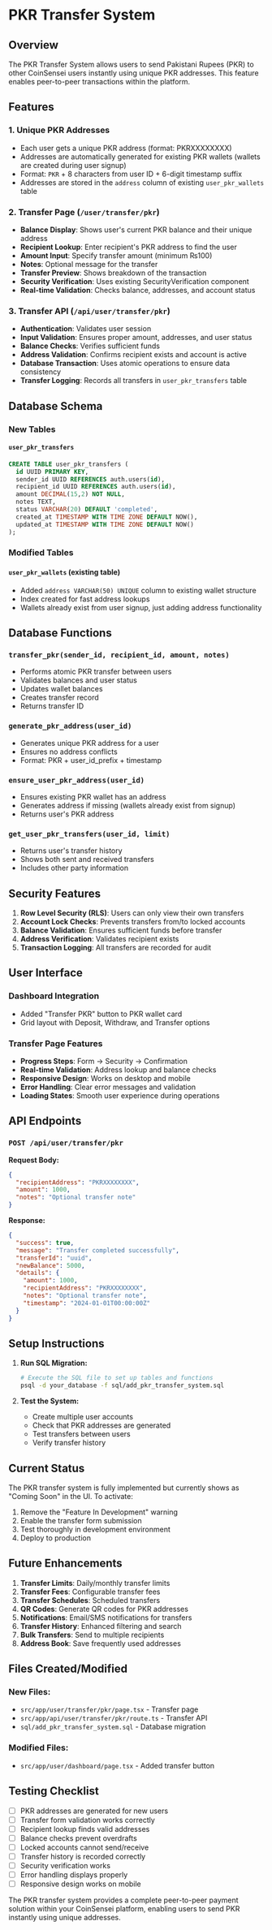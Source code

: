 # PKR Transfer System

## Overview
The PKR Transfer System allows users to send Pakistani Rupees (PKR) to other CoinSensei users instantly using unique PKR addresses. This feature enables peer-to-peer transactions within the platform.

## Features

### 1. Unique PKR Addresses
- Each user gets a unique PKR address (format: PKRXXXXXXXX)
- Addresses are automatically generated for existing PKR wallets (wallets are created during user signup)
- Format: `PKR` + 8 characters from user ID + 6-digit timestamp suffix
- Addresses are stored in the `address` column of existing `user_pkr_wallets` table

### 2. Transfer Page (`/user/transfer/pkr`)
- **Balance Display**: Shows user's current PKR balance and their unique address
- **Recipient Lookup**: Enter recipient's PKR address to find the user
- **Amount Input**: Specify transfer amount (minimum ₨100)
- **Notes**: Optional message for the transfer
- **Transfer Preview**: Shows breakdown of the transaction
- **Security Verification**: Uses existing SecurityVerification component
- **Real-time Validation**: Checks balance, addresses, and account status

### 3. Transfer API (`/api/user/transfer/pkr`)
- **Authentication**: Validates user session
- **Input Validation**: Ensures proper amount, addresses, and user status
- **Balance Checks**: Verifies sufficient funds
- **Address Validation**: Confirms recipient exists and account is active
- **Database Transaction**: Uses atomic operations to ensure data consistency
- **Transfer Logging**: Records all transfers in `user_pkr_transfers` table

## Database Schema

### New Tables

#### `user_pkr_transfers`
```sql
CREATE TABLE user_pkr_transfers (
  id UUID PRIMARY KEY,
  sender_id UUID REFERENCES auth.users(id),
  recipient_id UUID REFERENCES auth.users(id),
  amount DECIMAL(15,2) NOT NULL,
  notes TEXT,
  status VARCHAR(20) DEFAULT 'completed',
  created_at TIMESTAMP WITH TIME ZONE DEFAULT NOW(),
  updated_at TIMESTAMP WITH TIME ZONE DEFAULT NOW()
);
```

### Modified Tables

#### `user_pkr_wallets` (existing table)
- Added `address VARCHAR(50) UNIQUE` column to existing wallet structure
- Index created for fast address lookups
- Wallets already exist from user signup, just adding address functionality

## Database Functions

### `transfer_pkr(sender_id, recipient_id, amount, notes)`
- Performs atomic PKR transfer between users
- Validates balances and user status
- Updates wallet balances
- Creates transfer record
- Returns transfer ID

### `generate_pkr_address(user_id)`
- Generates unique PKR address for a user
- Ensures no address conflicts
- Format: PKR + user_id_prefix + timestamp

### `ensure_user_pkr_address(user_id)`
- Ensures existing PKR wallet has an address
- Generates address if missing (wallets already exist from signup)
- Returns user's PKR address

### `get_user_pkr_transfers(user_id, limit)`
- Returns user's transfer history
- Shows both sent and received transfers
- Includes other party information

## Security Features

1. **Row Level Security (RLS)**: Users can only view their own transfers
2. **Account Lock Checks**: Prevents transfers from/to locked accounts
3. **Balance Validation**: Ensures sufficient funds before transfer
4. **Address Verification**: Validates recipient exists
5. **Transaction Logging**: All transfers are recorded for audit

## User Interface

### Dashboard Integration
- Added "Transfer PKR" button to PKR wallet card
- Grid layout with Deposit, Withdraw, and Transfer options

### Transfer Page Features
- **Progress Steps**: Form → Security → Confirmation
- **Real-time Validation**: Address lookup and balance checks
- **Responsive Design**: Works on desktop and mobile
- **Error Handling**: Clear error messages and validation
- **Loading States**: Smooth user experience during operations

## API Endpoints

### `POST /api/user/transfer/pkr`
**Request Body:**
```json
{
  "recipientAddress": "PKRXXXXXXXX",
  "amount": 1000,
  "notes": "Optional transfer note"
}
```

**Response:**
```json
{
  "success": true,
  "message": "Transfer completed successfully",
  "transferId": "uuid",
  "newBalance": 5000,
  "details": {
    "amount": 1000,
    "recipientAddress": "PKRXXXXXXXX",
    "notes": "Optional transfer note",
    "timestamp": "2024-01-01T00:00:00Z"
  }
}
```

## Setup Instructions

1. **Run SQL Migration:**
   ```bash
   # Execute the SQL file to set up tables and functions
   psql -d your_database -f sql/add_pkr_transfer_system.sql
   ```

2. **Test the System:**
   - Create multiple user accounts
   - Check that PKR addresses are generated
   - Test transfers between users
   - Verify transfer history

## Current Status

The PKR transfer system is fully implemented but currently shows as "Coming Soon" in the UI. To activate:

1. Remove the "Feature In Development" warning
2. Enable the transfer form submission
3. Test thoroughly in development environment
4. Deploy to production

## Future Enhancements

1. **Transfer Limits**: Daily/monthly transfer limits
2. **Transfer Fees**: Configurable transfer fees
3. **Transfer Schedules**: Scheduled transfers
4. **QR Codes**: Generate QR codes for PKR addresses
5. **Notifications**: Email/SMS notifications for transfers
6. **Transfer History**: Enhanced filtering and search
7. **Bulk Transfers**: Send to multiple recipients
8. **Address Book**: Save frequently used addresses

## Files Created/Modified

### New Files:
- `src/app/user/transfer/pkr/page.tsx` - Transfer page
- `src/app/api/user/transfer/pkr/route.ts` - Transfer API
- `sql/add_pkr_transfer_system.sql` - Database migration

### Modified Files:
- `src/app/user/dashboard/page.tsx` - Added transfer button

## Testing Checklist

- [ ] PKR addresses are generated for new users
- [ ] Transfer form validation works correctly
- [ ] Recipient lookup finds valid addresses
- [ ] Balance checks prevent overdrafts
- [ ] Locked accounts cannot send/receive
- [ ] Transfer history is recorded correctly
- [ ] Security verification works
- [ ] Error handling displays properly
- [ ] Responsive design works on mobile

The PKR transfer system provides a complete peer-to-peer payment solution within your CoinSensei platform, enabling users to send PKR instantly using unique addresses. 